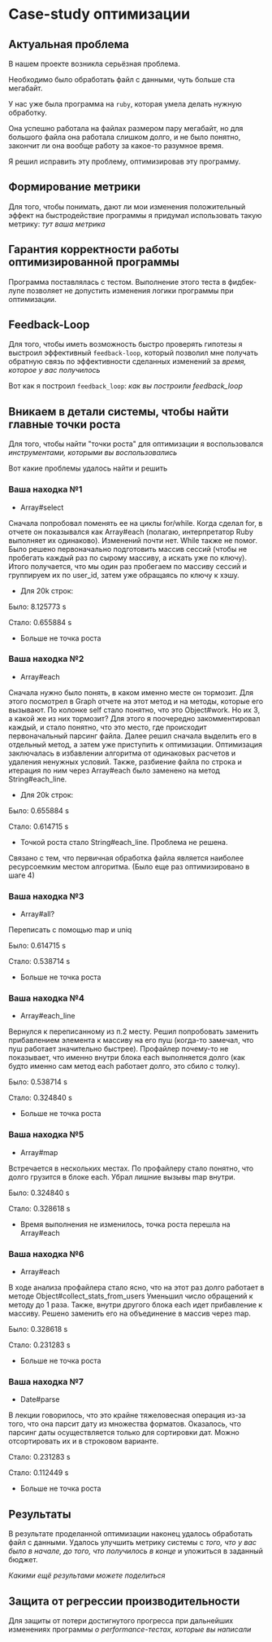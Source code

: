 # Case-study оптимизации

## Актуальная проблема
В нашем проекте возникла серьёзная проблема.

Необходимо было обработать файл с данными, чуть больше ста мегабайт.

У нас уже была программа на `ruby`, которая умела делать нужную обработку.

Она успешно работала на файлах размером пару мегабайт, но для большого файла она работала слишком долго, и не было понятно, закончит ли она вообще работу за какое-то разумное время.

Я решил исправить эту проблему, оптимизировав эту программу.

## Формирование метрики
Для того, чтобы понимать, дают ли мои изменения положительный эффект на быстродействие программы я придумал использовать такую метрику: *тут ваша метрика*

## Гарантия корректности работы оптимизированной программы
Программа поставлялась с тестом. Выполнение этого теста в фидбек-лупе позволяет не допустить изменения логики программы при оптимизации.

## Feedback-Loop
Для того, чтобы иметь возможность быстро проверять гипотезы я выстроил эффективный `feedback-loop`, который позволил мне получать обратную связь по эффективности сделанных изменений за *время, которое у вас получилось*

Вот как я построил `feedback_loop`: *как вы построили feedback_loop*

## Вникаем в детали системы, чтобы найти главные точки роста
Для того, чтобы найти "точки роста" для оптимизации я воспользовался *инструментами, которыми вы воспользовались*

Вот какие проблемы удалось найти и решить

### Ваша находка №1
- Array#select

Сначала попробовал поменять ее на циклы for/while.
Когда сделал for, в отчете он показывался как Array#each (полагаю, интерпретатор Ruby выполняет их одинаково). Изменений почти нет.
While также не помог.
Было решено первоначально подготовить массив сессий (чтобы не пробегать каждый раз по сырому массиву, а искать уже по ключу).
Итого получается, что мы один раз пробегаем по массиву сессий и группируем их по user_id, затем уже обращаясь по ключу к хэшу.

- Для 20k строк:

Было: 8.125773 s

Стало: 0.655884 s

- Больше не точка роста

### Ваша находка №2
- Array#each

Сначала нужно было понять, в каком именно месте он тормозит.
Для этого посмотрел в Graph отчете на этот метод и на методы, которые его вызывают.
По колонке self стало понятно, что это Object#work.
Но их 3, а какой же из них тормозит?
Для этого я поочередно закомментировал каждый, и стало понятно, что это место, где происходит первоначальный парсинг файла.
Далее решил сначала выделить его в отдельный метод, а затем уже приступить к оптимизации.
Оптимизация заключалась в избавлении алгоритма от одинаковых расчетов и удаления ненужных условий. 
Также, разбиение файла по строка и итерация по ним через Array#each было заменено на метод String#each_line.

- Для 20k строк:

Было: 0.655884 s

Стало: 0.614715 s

- Точкой роста стало String#each_line. Проблема не решена.

Связано с тем, что первичная обработка файла является наиболее ресурсоемким местом алгоритма. (Было еще раз оптимизировано в шаге 4)

### Ваша находка №3
- Array#all?

Переписать с помощью map и uniq

Было: 0.614715 s

Стало: 0.538714 s

- Больше не точка роста

### Ваша находка №4
- Array#each_line

Вернулся к переписанному из п.2 месту.
Решил попробовать заменить прибавлением элемента к массиву на его пуш (когда-то замечал, что пуш работает значительно быстрее).
Профайлер почему-то не показывает, что именно внутри блока each выполняется долго 
(как будто именно сам метод each работает долго, это сбило с толку).

Было: 0.538714 s

Стало: 0.324840 s

- Больше не точка роста

### Ваша находка №5
- Array#map 

Встречается в нескольких местах. По профайлеру стало понятно, что долго грузится в блоке each.
Убрал лишние вызывы map внутри.

Было: 0.324840 s

Стало: 0.328618 s

- Время выполнения не изменилось, точка роста перешла на Array#each

### Ваша находка №6
- Array#each

В ходе анализа профайлера стало ясно, что на этот раз долго работает в методе Object#collect_stats_from_users
Уменьшил число обращений к методу до 1 раза. Также, внутри другого блока each идет прибавление к массиву.
Решено заменить его на объединение в массив через map.

Было: 0.328618 s

Стало: 0.231283 s

- Больше не точка роста

### Ваша находка №7
- Date#parse

В лекции говорилось, что это крайне тяжеловесная операция из-за того, что она парсит дату из множества форматов.
Оказалось, что парсинг даты осуществляется только для сортировки дат. Можно отсортировать их и в строковом варианте.

Стало: 0.231283 s

Стало: 0.112449 s

- Больше не точка роста

## Результаты
В результате проделанной оптимизации наконец удалось обработать файл с данными.
Удалось улучшить метрику системы с *того, что у вас было в начале, до того, что получилось в конце* и уложиться в заданный бюджет.

*Какими ещё результами можете поделиться*

## Защита от регрессии производительности
Для защиты от потери достигнутого прогресса при дальнейших изменениях программы *о performance-тестах, которые вы написали*

